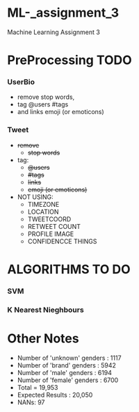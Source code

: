 # ML-_assignment_3
Machine Learning Assignment 3

# PreProcessing TODO
### UserBio 
* remove stop words, 
* tag @users #tags 
* and links emoji (or emoticons)

### Tweet
* ~~remove~~
  * ~~stop words~~
* tag:
  * ~~@users~~
  * ~~#tags~~
  * ~~links~~
  * ~~emoji (or emoticons)~~
* NOT USING:
  * TIMEZONE 
  * LOCATION 
  * TWEETCOORD 
  * RETWEET COUNT 
  * PROFILE IMAGE
  * CONFIDENCCE THINGS


# ALGORITHMS TO DO
### SVM
### K Nearest Nieghbours

# Other Notes
* Number of 'unknown' genders : 1117
* Number of 'brand' genders : 5942
* Number of 'male' genders : 6194
* Number of 'female' genders : 6700
* Total = 19,953
* Expected Results : 20,050
* NANs: 97




